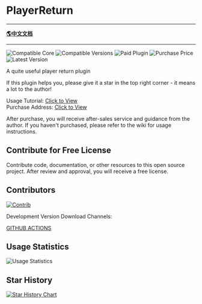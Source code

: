 # PlayerReturn

-------------------------------------------------------------------------------

[**🌎中文文档**](README-CH.md)

-------------------------------------------------------------------------------

![Compatible Core](https://img.shields.io/badge/Compatible%20Core-Spigot-blue)
![Compatible Versions](https://img.shields.io/badge/Compatible%20Versions-1.7.x--1.21.x-blue)
![Paid Plugin](https://img.shields.io/badge/Paid%20Plugin-Yes-blue)
![Purchase Price](https://img.shields.io/badge/dynamic/json?url=https%3A%2F%2Fafdian.com%2Fapi%2Fcreator%2Fget-plan-skus%3Fplan_id%3D03acf4a0495f11edb82352540025c377&query=%24.data.plan.show_price&suffix=CNY&label=Purchase%20Price)
![Latest Version](https://img.shields.io/badge/dynamic/json?url=https%3A%2F%2Fricedoc.handyplus.cn%2Fversion.json&query=%24.PlayerReturn&prefix=v&label=Latest%20Version)

A quite useful player return plugin

If this plugin helps you, please give it a star in the top right corner - it means a lot to the author!

Usage Tutorial: [Click to View](https://ricedoc.handyplus.cn/wiki/PlayerReturn/README/)  
Purchase Address: [Click to View](https://afdian.com/item/03acf4a0495f11edb82352540025c377)

After purchase, you will receive after-sales service and guidance from the author. If you haven't purchased, please refer to the wiki for usage instructions.

## Contribute for Free License

Contribute code, documentation, or other resources to this open source project. After review and approval, you will receive a free license.

## Contributors

[![Contrib](https://contrib.rocks/image?repo=handy-git/PlayerReturn)](https://github.com/handy-git/PlayerReturn/graphs/contributors)

Development Version Download Channels:

[GITHUB ACTIONS](https://github.com/handy-git/PlayerReturn/actions)

## Usage Statistics

![Usage Statistics](https://bstats.org/signatures/bukkit/PlayerReturn.svg)

## Star History

[![Star History Chart](https://api.star-history.com/svg?repos=handy-git/PlayerReturn&type=Date)](https://star-history.com/#handy-git/PlayerReturn&Date)